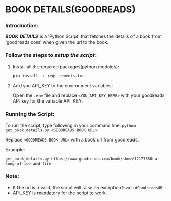 # BOOK DETAILS(GOODREADS)

### Introduction:
_**BOOK DETAILS**_ is a 'Python Script' that fetches the details of a book from 'goodreads.com' when given the url to the book.


### Follow the steps to _setup the script_:

1. Install all the required packages(python modules):

    ```pip install -r requirements.txt```
    
2. Add you API_KEY to the environment variables:

   Open the `.env` file and replace `<YOU_API_KEY_HERE>` with your goodreads API key for the variable API_KEY.

### Running the Script:
To run the script, type following in your command line:
`python get_book_details.py <GOODREADS BOOK URL>`

Replace `<GOODREADS BOOK URL>` with a book url from goodreads.

Example:

`get_book_details.py https://www.goodreads.com/book/show/12177850-a-song-of-ice-and-fire`

### Note:
 - If the url is invalid, the script will raise an exception`InvalidGoodreadsURL`.
 - API_KEY is mandatory for the script to work.


